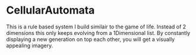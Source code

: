 # CellularAutomata
This is a rule based system I build similair to the game of life.
Instead of 2 dimensions this only keeps evolving from a 1Dimensional list.
By constantly displaying a new generation on top each other, you will get a visually appealing imagery.
